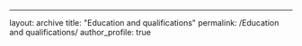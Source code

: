 
---
layout: archive
title: "Education and qualifications"
permalink: /Education and qualifications/
author_profile: true
